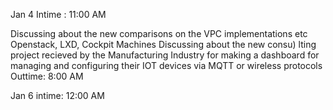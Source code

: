 Jan 4 
Intime : 11:00 AM

Discussing about the new comparisons on the VPC implementations etc
Openstack, LXD, Cockpit Machines
Discussing about the new consu)
lting project recieved by the Manufacturing Industry for making a dashboard for managing and configuring their IOT devices via MQTT or wireless protocols
Outtime: 8:00 AM

Jan 6 
intime: 12:00 AM



